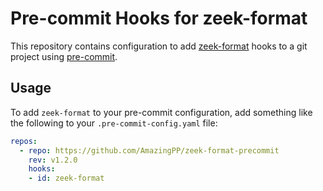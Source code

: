 # Pre-commit Hooks for zeek-format

This repository contains configuration to add [zeek-format](https://github.com/zeek/zeekscript#zeek-format) hooks to a git project using [pre-commit](https://pre-commit.com/).

## Usage

To add `zeek-format` to your pre-commit configuration, add something like the following to your `.pre-commit-config.yaml` file:

```yaml
repos:
  - repo: https://github.com/AmazingPP/zeek-format-precommit
    rev: v1.2.0
    hooks:
    - id: zeek-format
```
